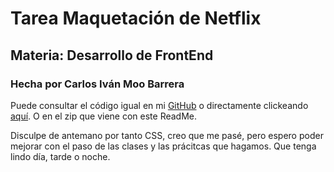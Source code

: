 # Tarea Maquetación de Netflix

## Materia: Desarrollo de FrontEnd

### Hecha por Carlos Iván Moo Barrera

Puede consultar el código igual en mi [GitHub](https://github.com/CarlosMoo) o directamente clickeando [aquí](https://github.com/CarlosMoo/tarea-maquetacion/tree/master). O en el zip que viene con este ReadMe.

Disculpe de antemano por tanto CSS, creo que me pasé, pero espero poder mejorar con el paso de las clases y las prácitcas que hagamos. Que tenga lindo día, tarde o noche.
